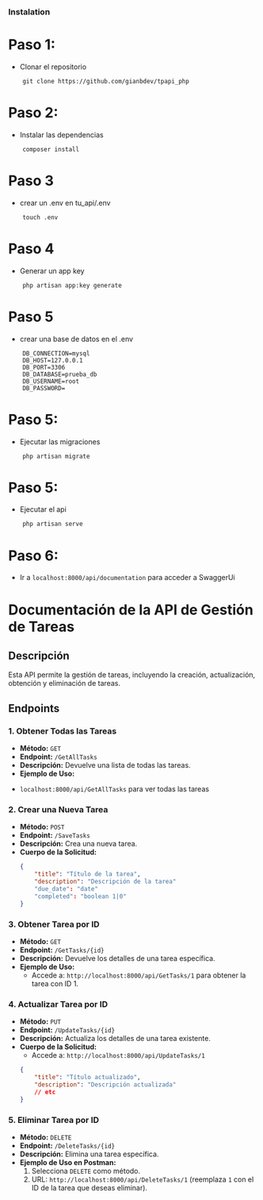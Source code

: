 ### Instalation

# Paso 1:
* Clonar el repositorio
```path
    git clone https://github.com/gianbdev/tpapi_php
```


# Paso 2:
* Instalar las dependencias

```path
    composer install
```

# Paso 3
* crear un .env en tu_api/.env
```path
    touch .env
```

# Paso 4
* Generar un app key
```path
    php artisan app:key generate
```

# Paso 5
* crear una base de datos en el .env

```path
    DB_CONNECTION=mysql
    DB_HOST=127.0.0.1
    DB_PORT=3306
    DB_DATABASE=prueba_db
    DB_USERNAME=root
    DB_PASSWORD=
```

# Paso 5:
* Ejecutar las migraciones

```path
    php artisan migrate
```

# Paso 5:
* Ejecutar el api

```path
    php artisan serve
```
# Paso 6:
* Ir a `localhost:8000/api/documentation` para acceder a SwaggerUi

# Documentación de la API de Gestión de Tareas

## Descripción
Esta API permite la gestión de tareas, incluyendo la creación, actualización, obtención y eliminación de tareas.

## Endpoints

### 1. Obtener Todas las Tareas
- **Método:** `GET`
- **Endpoint:** `/GetAllTasks`
- **Descripción:** Devuelve una lista de todas las tareas.
- **Ejemplo de Uso:**
* `localhost:8000/api/GetAllTasks` para ver todas las tareas

### 2. Crear una Nueva Tarea
- **Método:** `POST`
- **Endpoint:** `/SaveTasks`
- **Descripción:** Crea una nueva tarea.
- **Cuerpo de la Solicitud:**
  ```json
  {
      "title": "Título de la tarea",
      "description": "Descripción de la tarea"
      "due_date": "date"
      "completed": "boolean 1|0"
  }

### 3. Obtener Tarea por ID
- **Método:** `GET`
- **Endpoint:** `/GetTasks/{id}`
- **Descripción:** Devuelve los detalles de una tarea específica.
- **Ejemplo de Uso:**
  * Accede a: `http://localhost:8000/api/GetTasks/1` para obtener la tarea con ID 1.

### 4. Actualizar Tarea por ID
- **Método:** `PUT`
- **Endpoint:** `/UpdateTasks/{id}`
- **Descripción:** Actualiza los detalles de una tarea existente.
- **Cuerpo de la Solicitud:**
  * Accede a: `http://localhost:8000/api/UpdateTasks/1`
  ```json
  {
      "title": "Título actualizado",
      "description": "Descripción actualizada"
      // etc
  }

### 5. Eliminar Tarea por ID
- **Método:** `DELETE`
- **Endpoint:** `/DeleteTasks/{id}`
- **Descripción:** Elimina una tarea específica.
- **Ejemplo de Uso en Postman:**
  1. Selecciona `DELETE` como método.
  2. URL: `http://localhost:8000/api/DeleteTasks/1` (reemplaza `1` con el ID de la tarea que deseas eliminar).
